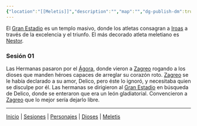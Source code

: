 ```yaml
---
{"location":"[[Meletis]]","description":"","map":"","dg-publish-dm":true,"dg-publish":true,"type":"[[Lugares]]","permalink":"/lugares/gran-estadio/","dgPassFrontmatter":true}
---
```


<p><span>El <a data-tooltip-position="top" aria-label="Lugares/Gran Estadio" data-href="Lugares/Gran Estadio" href="Lugares/Gran Estadio" class="internal-link" target="_blank" rel="noopener nofollow">Gran Estadio</a> es un templo masivo, donde los atletas consagran a <a data-tooltip-position="top" aria-label="Dioses/Iroas" data-href="Dioses/Iroas" href="Dioses/Iroas" class="internal-link" target="_blank" rel="noopener nofollow">Iroas</a> a través de la excelencia y el triunfo. El más decorado atleta meletiano es <a data-tooltip-position="top" aria-label="Personajes/Nestor" data-href="Personajes/Nestor" href="Personajes/Nestor" class="internal-link" target="_blank" rel="noopener nofollow">Nestor</a>.</span></p><h3><span>Sesión 01</span></h3><p><span>Las Hermanas pasaron por el <a data-tooltip-position="top" aria-label="Lugares/Ágora" data-href="Lugares/Ágora" href="Lugares/Ágora" class="internal-link" target="_blank" rel="noopener nofollow">Ágora</a>, donde vieron a <a data-tooltip-position="top" aria-label="Personajes/Zagreo" data-href="Personajes/Zagreo" href="Personajes/Zagreo" class="internal-link" target="_blank" rel="noopener nofollow">Zagreo</a> rogando a los dioses que manden héroes capaces de arreglar su corazón roto. <a data-tooltip-position="top" aria-label="Personajes/Zagreo" data-href="Personajes/Zagreo" href="Personajes/Zagreo" class="internal-link" target="_blank" rel="noopener nofollow">Zagreo</a> se le había declarado a su amor, Delico, pero éste lo ignoró, y necesitaba quien se disculpe por él. Las hermanas se dirigieron al <a data-tooltip-position="top" aria-label="Lugares/Gran Estadio" data-href="Lugares/Gran Estadio" href="Lugares/Gran Estadio" class="internal-link" target="_blank" rel="noopener nofollow">Gran Estadio</a> en búsqueda de Delico, donde se enteraron que era un león gladiatorial. Convencieron a <a data-tooltip-position="top" aria-label="Personajes/Zagreo" data-href="Personajes/Zagreo" href="Personajes/Zagreo" class="internal-link" target="_blank" rel="noopener nofollow">Zagreo</a> que lo mejor sería dejarlo libre.</span></p><p><span><hr></span></p><span><span><a data-tooltip-position="top" aria-label="Almanaque/Inicio" data-href="Almanaque/Inicio" href="Almanaque/Inicio" class="internal-link" target="_blank" rel="noopener nofollow">Inicio</a> | <a data-tooltip-position="top" aria-label="Almanaque/Sesiones" data-href="Almanaque/Sesiones" href="Almanaque/Sesiones" class="internal-link" target="_blank" rel="noopener nofollow">Sesiones</a> | <a data-tooltip-position="top" aria-label="Almanaque/Personajes" data-href="Almanaque/Personajes" href="Almanaque/Personajes" class="internal-link" target="_blank" rel="noopener nofollow">Personajes</a> | <a data-tooltip-position="top" aria-label="Almanaque/Dioses" data-href="Almanaque/Dioses" href="Almanaque/Dioses" class="internal-link" target="_blank" rel="noopener nofollow">Dioses</a> | <a data-tooltip-position="top" aria-label="Lugares/Meletis" data-href="Lugares/Meletis" href="Lugares/Meletis" class="internal-link" target="_blank" rel="noopener nofollow">Meletis</a> </span></span>